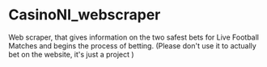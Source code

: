 # CasinoNl_webscraper
Web scraper, that gives information on the two safest bets for Live Football Matches and begins the process of betting. (Please don't use it to actually bet on the website, it's just a project )
